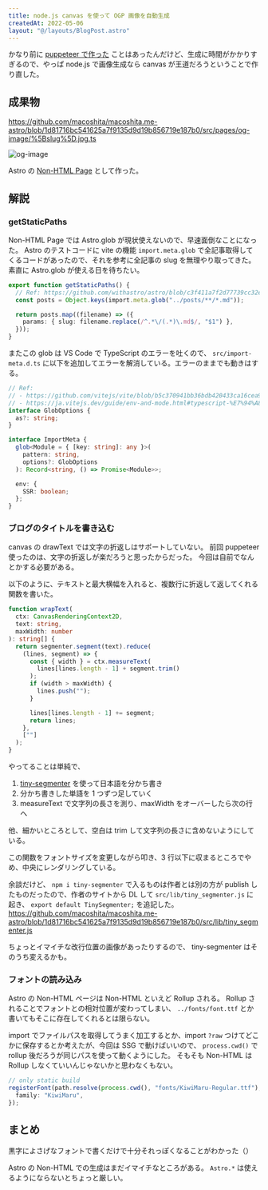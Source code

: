 ```yaml
---
title: node.js canvas を使って OGP 画像を自動生成
createdAt: 2022-05-06
layout: "@/layouts/BlogPost.astro"
---
```


かなり前に [puppeteer で作った](/posts/puppeteer-og-image/) ことはあったんだけど、生成に時間がかかりすぎるので、やっぱ node.js で画像生成なら canvas が王道だろうということで作り直した。

## 成果物

https://github.com/macoshita/macoshita.me-astro/blob/1d81716bc541625a7f9135d9d19b856719e187b0/src/pages/og-image/%5Bslug%5D.jpg.ts

![og-image](/og-image/create-og-image-by-node-canvas.jpg)

Astro の [Non-HTML Page](https://docs.astro.build/en/core-concepts/astro-pages/#non-html-pages) として作った。

## 解説

### getStaticPaths

Non-HTML Page では Astro.glob が現状使えないので、早速面倒なことになった。
Astro のテストコードに vite の機能 `import.meta.glob` で全記事取得してくるコードがあったので、それを参考に全記事の slug を無理やり取ってきた。
素直に Astro.glob が使える日を待ちたい。

```ts
export function getStaticPaths() {
  // Ref: https://github.com/withastro/astro/blob/c3f411a7f2d77739cc32e7b7fbceb3d02018238d/packages/astro/test/fixtures/static-build/src/pages/posts.json.js
  const posts = Object.keys(import.meta.glob("../posts/**/*.md"));

  return posts.map((filename) => ({
    params: { slug: filename.replace(/^.*\/(.*)\.md$/, "$1") },
  }));
}
```

またこの glob は VS Code で TypeScript のエラーを吐くので、 `src/import-meta.d.ts` に以下を追加してエラーを解消している。エラーのままでも動きはする。

```ts
// Ref:
// - https://github.com/vitejs/vite/blob/b5c370941bb36bdb420433ca16cea9c2402b9810/packages/vite/types/importMeta.d.ts
// - https://ja.vitejs.dev/guide/env-and-mode.html#typescript-%E7%94%A8%E3%81%AE%E8%87%AA%E5%8B%95%E8%A3%9C%E5%AE%8C
interface GlobOptions {
  as?: string;
}

interface ImportMeta {
  glob<Module = { [key: string]: any }>(
    pattern: string,
    options?: GlobOptions
  ): Record<string, () => Promise<Module>>;

  env: {
    SSR: boolean;
  };
}
```

### ブログのタイトルを書き込む

canvas の drawText では文字の折返しはサポートしていない。
前回 puppeteer 使ったのは、文字の折返しが楽だろうと思ったからだった。
今回は自前でなんとかする必要がある。

以下のように、テキストと最大横幅を入れると、複数行に折返して返してくれる関数を書いた。

```ts
function wrapText(
  ctx: CanvasRenderingContext2D,
  text: string,
  maxWidth: number
): string[] {
  return segmenter.segment(text).reduce(
    (lines, segment) => {
      const { width } = ctx.measureText(
        lines[lines.length - 1] + segment.trim()
      );
      if (width > maxWidth) {
        lines.push("");
      }

      lines[lines.length - 1] += segment;
      return lines;
    },
    [""]
  );
}
```

やってることは単純で、

1. [tiny-segmenter](http://chasen.org/~taku/software/TinySegmenter/) を使って日本語を分かち書き
2. 分かち書きした単語を 1 つずつ足していく
3. measureText で文字列の長さを測り、maxWidth をオーバーしたら次の行へ

他、細かいところとして、空白は trim して文字列の長さに含めないようにしている。

この関数をフォントサイズを変更しながら叩き、3 行以下に収まるところでやめ、中央にレンダリングしている。

余談だけど、 `npm i tiny-segmenter` で入るものは作者とは別の方が publish したものだったので、作者のサイトから DL して `src/lib/tiny_segmenter.js` に起き、 `export default TinySegmenter;` を追記した。
https://github.com/macoshita/macoshita.me-astro/blob/1d81716bc541625a7f9135d9d19b856719e187b0/src/lib/tiny_segmenter.js

ちょっとイマイチな改行位置の画像があったりするので、 tiny-segmenter はそのうち変えるかも。

### フォントの読み込み

Astro の Non-HTML ページは Non-HTML といえど Rollup される。
Rollup されることでフォントとの相対位置が変わってしまい、 `../fonts/font.ttf` とか書いてもそこに存在してくれるとは限らない。

import でファイルパスを取得してうまく加工するとか、import `?raw` つけてどこかに保存するとか考えたが、今回は SSG で動けばいいので、 `process.cwd()` で rollup 後だろうが同じパスを使って動くようにした。
そもそも Non-HTML は Rollup しなくていいんじゃないかと思わなくもない。

```ts
// only static build
registerFont(path.resolve(process.cwd(), "fonts/KiwiMaru-Regular.ttf"), {
  family: "KiwiMaru",
});
```

## まとめ

黒字によさげなフォントで書くだけで十分それっぽくなることがわかった（）

Astro の Non-HTML での生成はまだイマイチなところがある。 `Astro.*` は使えるようにならないとちょっと厳しい。
